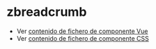 # zbreadcrumb

 - Ver [contenido de fichero de componente Vue](./zbreadcrumb.vue)
 - Ver [contenido de fichero de componente CSS](./zbreadcrumb.css)
